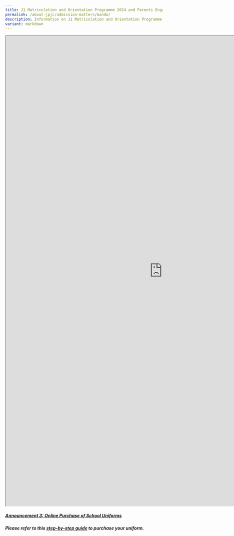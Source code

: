 ```yaml
---
title: J1 Matriculation and Orientation Programme 2024 and Parents Engagement 2024
permalink: /about-jpjc/admission-matters/mando/
description: Information on J1 Matriculation and Orientation Programme 2024
variant: markdown
---
```

<div align="justify">

<iframe src="https://docs.google.com/document/d/e/2PACX-1vSspZ75_tBhgOR4Krh18gHQ4LpHI5iX946wN5q-YxkYf1x-ZFo4RPGGCY-UzKkpVQ/pub?embedded=true" width="1000px" height="1500px" scrolling="no"></iframe>

<p><b><u></u></b></p><h5><b><u>Announcement 3: Online Purchase of School Uniforms</u></b><p></p>	
<p></p></h5><h5>Please refer to this <a href="/files/Admission%20Matters/M%20and%20O/JPJC_school_uniform_purchase_flow_2024.pdf">step-by-step guide</a> to purchase your uniform.</h5><p></p></div>